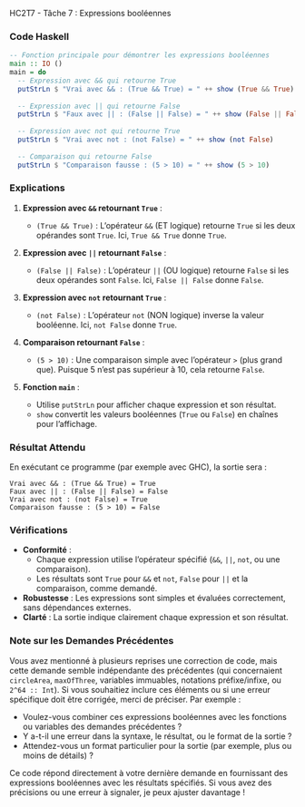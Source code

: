 HC2T7 - Tâche 7 : Expressions booléennes
### Code Haskell
```haskell
-- Fonction principale pour démontrer les expressions booléennes
main :: IO ()
main = do
  -- Expression avec && qui retourne True
  putStrLn $ "Vrai avec && : (True && True) = " ++ show (True && True)
  
  -- Expression avec || qui retourne False
  putStrLn $ "Faux avec || : (False || False) = " ++ show (False || False)
  
  -- Expression avec not qui retourne True
  putStrLn $ "Vrai avec not : (not False) = " ++ show (not False)
  
  -- Comparaison qui retourne False
  putStrLn $ "Comparaison fausse : (5 > 10) = " ++ show (5 > 10)
```

### Explications
1. **Expression avec `&&` retournant `True`** :
   - `(True && True)` : L’opérateur `&&` (ET logique) retourne `True` si les deux opérandes sont `True`. Ici, `True && True` donne `True`.

2. **Expression avec `||` retournant `False`** :
   - `(False || False)` : L’opérateur `||` (OU logique) retourne `False` si les deux opérandes sont `False`. Ici, `False || False` donne `False`.

3. **Expression avec `not` retournant `True`** :
   - `(not False)` : L’opérateur `not` (NON logique) inverse la valeur booléenne. Ici, `not False` donne `True`.

4. **Comparaison retournant `False`** :
   - `(5 > 10)` : Une comparaison simple avec l’opérateur `>` (plus grand que). Puisque 5 n’est pas supérieur à 10, cela retourne `False`.

5. **Fonction `main`** :
   - Utilise `putStrLn` pour afficher chaque expression et son résultat.
   - `show` convertit les valeurs booléennes (`True` ou `False`) en chaînes pour l’affichage.

### Résultat Attendu
En exécutant ce programme (par exemple avec GHC), la sortie sera :

```
Vrai avec && : (True && True) = True
Faux avec || : (False || False) = False
Vrai avec not : (not False) = True
Comparaison fausse : (5 > 10) = False
```

### Vérifications
- **Conformité** :
  - Chaque expression utilise l’opérateur spécifié (`&&`, `||`, `not`, ou une comparaison).
  - Les résultats sont `True` pour `&&` et `not`, `False` pour `||` et la comparaison, comme demandé.
- **Robustesse** : Les expressions sont simples et évaluées correctement, sans dépendances externes.
- **Clarté** : La sortie indique clairement chaque expression et son résultat.

### Note sur les Demandes Précédentes
Vous avez mentionné à plusieurs reprises une correction de code, mais cette demande semble indépendante des précédentes (qui concernaient `circleArea`, `maxOfThree`, variables immuables, notations préfixe/infixe, ou `2^64 :: Int`). Si vous souhaitiez inclure ces éléments ou si une erreur spécifique doit être corrigée, merci de préciser. Par exemple :
- Voulez-vous combiner ces expressions booléennes avec les fonctions ou variables des demandes précédentes ?
- Y a-t-il une erreur dans la syntaxe, le résultat, ou le format de la sortie ?
- Attendez-vous un format particulier pour la sortie (par exemple, plus ou moins de détails) ?

Ce code répond directement à votre dernière demande en fournissant des expressions booléennes avec les résultats spécifiés. Si vous avez des précisions ou une erreur à signaler, je peux ajuster davantage !
